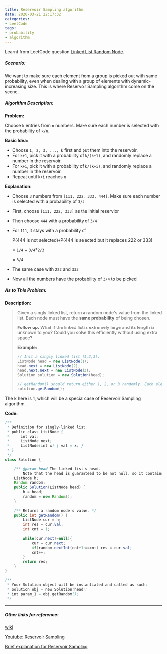 ```yaml
---
title: Reservoir Sampling algorithm
date: 2020-03-21 22:17:32
categories:
- LeetCode
tags: 
- probability
- algorithm
---
```


Learnt from LeetCode question [Linked List Random Node](<https://leetcode.com/problems/linked-list-random-node/>). 

##### Scenario:

 We want to make sure each element from a group is picked out with same probability, even when dealing with a group of elements with dynamic-increasing size. This is where Reservoir Sampling algorithm come on the scene.



##### Algorithm Description:

**Problem:**

Choose `k` entries from `n` numbers. Make sure each number is selected with the probability of `k/n`.

**Basic Idea:**

* Choose `1, 2, 3, ..., k` first and put them into the reservoir.
* For `k+1`, pick it with a probability of `k/(k+1)`, and randomly replace a number in the reservoir.
* For `k+i`, pick it with a probability of `k/(k+i)`, and randomly replace a number in the reservoir.
* Repeat until `k+i` reaches `n`

**Explanation:**

* Choose `3` numbers from `[111, 222, 333, 444]`. Make sure each number is selected with a probability of `3/4`

* First, choose `[111, 222, 333]` as the initial reservior

* Then choose `444` with a probability of `3/4`

* For `111`, it stays with a probability of

  P(444 is not selected)` + `P(444 is selected but it replaces 222 or 333)

  = `1/4` + `3/4`*`2/3`

  = `3/4`

* The same case with `222` and `333`

* Now all the numbers have the probability of `3/4` to be picked



##### As to This Problem:

**Description:**

>Given a singly linked list, return a random node's value from the linked list. Each node must have the **same probability** of being chosen.
>
>**Follow up:**
>What if the linked list is extremely large and its length is unknown to you? Could you solve this efficiently without using extra space?
>
>**Example:**
>
>```java
>// Init a singly linked list [1,2,3].
>ListNode head = new ListNode(1);
>head.next = new ListNode(2);
>head.next.next = new ListNode(3);
>Solution solution = new Solution(head);
>
>// getRandom() should return either 1, 2, or 3 randomly. Each element should have equal probability of returning.
>solution.getRandom();
>```

The k here is 1, which will be a special case of Reservoir Sampling algorithm.

**Code:**

```java
/**
 * Definition for singly-linked list.
 * public class ListNode {
 *     int val;
 *     ListNode next;
 *     ListNode(int x) { val = x; }
 * }
 */
class Solution {

    /** @param head The linked list's head.
        Note that the head is guaranteed to be not null, so it contains at least one node. */
    ListNode h;
    Random random;
    public Solution(ListNode head) {
        h = head;
        random = new Random();
    }
    
    /** Returns a random node's value. */
    public int getRandom() {
        ListNode cur = h;
        int res = cur.val;
        int cnt = 1;
        
        while(cur.next!=null){
            cur = cur.next;
            if(random.nextInt(cnt+1)==cnt) res = cur.val;
            cnt++;
        }
        return res;
    }
}

/**
 * Your Solution object will be instantiated and called as such:
 * Solution obj = new Solution(head);
 * int param_1 = obj.getRandom();
 */
```



---

##### Other links for reference:

[wiki](<https://en.wikipedia.org/wiki/Reservoir_sampling>)

[Youtube: Reservoir Sampling](<https://www.youtube.com/watch?v=A1iwzSew5QY>)

[Brief explanation for Reservoir Sampling](<https://leetcode.com/problems/linked-list-random-node/discuss/85659/Brief-explanation-for-Reservoir-Sampling>)

